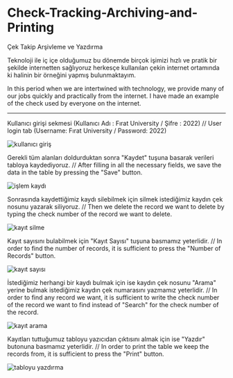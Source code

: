# Check-Tracking-Archiving-and-Printing
Çek Takip Arşivleme ve Yazdırma

Teknoloji ile iç içe olduğumuz bu dönemde birçok işimizi hızlı ve pratik bir şekilde internetten sağlıyoruz herkesçe kullanılan çekin internet ortamında ki halinin bir örneğini yapmış bulunmaktayım.

In this period when we are intertwined with technology, we provide many of our jobs quickly and practically from the internet. I have made an example of the check used by everyone on the internet.

--------------------------------
Kullanıcı girişi sekmesi (Kullanıcı Adı : Fırat University / Şifre : 2022) // User login tab (Username: Fırat University / Password: 2022)

![kullanıcı giriş](https://user-images.githubusercontent.com/116383204/201541101-49f5c246-a254-4678-8239-982d76523b1f.jpg)

Gerekli tüm alanları doldurduktan sonra "Kaydet" tuşuna basarak verileri tabloya kaydediyoruz. // After filling in all the necessary fields, we save the data in the table by pressing the "Save" button.

![işlem kaydı](https://user-images.githubusercontent.com/116383204/201542054-1b31d20a-e8f1-4823-a99d-84b395aba57d.jpg)

Sonrasında kaydettiğimiz kaydı silebilmek için silmek istediğimiz kaydın çek nosunu yazarak siliyoruz. // Then we delete the record we want to delete by typing the check number of the record we want to delete.

![kayıt silme](https://user-images.githubusercontent.com/116383204/201542153-8cf22a4d-3453-4fea-910c-eeb6253802ca.jpg)

Kayıt sayısını bulabilmek için "Kayıt Sayısı" tuşuna basmamız yeterlidir. // In order to find the number of records, it is sufficient to press the "Number of Records" button.

![kayıt sayısı](https://user-images.githubusercontent.com/116383204/201737410-6bba1199-4932-46f0-83a0-80b4512c988e.jpg)

İstediğimiz herhangi bir kaydı bulmak için ise kaydın çek nosunu "Arama" yerine bulmak istediğimiz kaydın çek numarasını yazmamız yeterlidir. // In order to find any record we want, it is sufficient to write the check number of the record we want to find instead of "Search" for the check number of the record.

![kayıt arama](https://user-images.githubusercontent.com/116383204/201737834-0498094f-5316-4837-82c3-c88e6aa48621.jpg)

Kayıtları tuttuğumuz tabloyu yazıcıdan çıktısını almak için ise "Yazdır" butonuna basmamız yeterlidir. // In order to print the table we keep the records from, it is sufficient to press the "Print" button.

![tabloyu yazdırma](https://user-images.githubusercontent.com/116383204/201738284-ce60df9f-4ea4-4cd8-bf78-be4f2cb4ac82.jpg)


